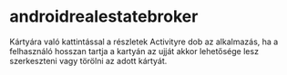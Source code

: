 # androidrealestatebroker

Kártyára való kattintással a részletek Activityre dob az alkalmazás, ha a felhasználó hosszan tartja a kartyán az ujját akkor lehetősége lesz szerkeszteni vagy törölni az adott kártyát.
